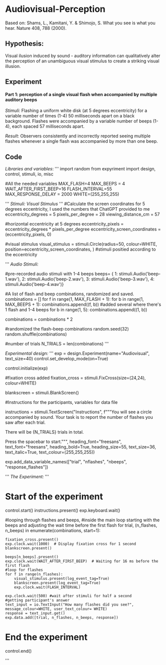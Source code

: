 # Audiovisual-Perception
Based on: Shams, L., Kamitani, Y. & Shimojo, S. What you see is what you hear. Nature 408, 788 (2000).

## **Hypothesis:**
Visual ilusion induced by sound - auditory information can qualitatively alter the perception of an unambiguous visual stimulus to create a striking visual illusion. 
 

## **Experiment**
#### **Part 1:**  perception of a single visual flash when accompanied by multiple auditory beeps
*Stimuli:* Flashing a uniform white disk (at 5 degrees eccentricity) for a variable number of times (1-4) 50 milliseconds apart on a black background. Flashes were accompanied by a variable number of beeps (1-4), each spaced 57 milliseconds apart.

*Result:* Observers consistently and incorrectly reported seeing multiple flashes whenever a single flash was accompanied by more than one beep.

## **Code**
*Libraries and variables*:
'''
import random
from expyriment import design, control, stimuli, io, misc

#All the needed variables
MAX_FLASH=4
MAX_BEEPS = 4 
WAIT_AFTER_FIRST_BEEP=16
FLASH_INTERVAL=55
MAX_RESPONSE_DELAY = 2000
WHITE=(255,255,255)

'''
*Stimuli:*
*Visual Stimulus*
'''
#Calculate the screen coordinates for 5 degrees eccentricity, I used the numbers that ChatGPT provided to me
eccentricity_degrees = 5
pixels_per_degree = 28
viewing_distance_cm = 57

#horizontal eccentricity at 5 degrees
eccentricity_pixels = eccentricity_degrees * pixels_per_degree
eccentricity_screen_coordinates = (eccentricity_pixels, 0)  

#visual stimulus
visual_stimulus = stimuli.Circle(radius=50, colour=WHITE, position=eccentricity_screen_coordinates, )  #stimuli positied according to the eccentricity

'''
*Audio Stimuli:*

#pre-recorded audio stimuli with 1-4 beeps
beeps= {
    1: stimuli.Audio('beep-1.wav'),
    2: stimuli.Audio('beep-2.wav'),
    3: stimuli.Audio('beep-3.wav'),
    4: stimuli.Audio('beep-4.wav')}


#A list of flash and beep combinations, randomized and saved.
combinations = []
for f in range(1, MAX_FLASH + 1):
    for b in range(1, MAX_BEEPS + 1):
        combinations.append((f, b))
#added several where there's 1 flash and 1-4 beeps
for b in range(1, 5):
    combinations.append((1, b))

combinations = combinations * 2

#randomized the flash-beep combinations
random.seed(32)
random.shuffle(combinations)

#number of trials
N_TRIALS = len(combinations)
'''

*Experimental design:*
'''
exp = design.Experiment(name="Audiovisual", text_size=40)
control.set_develop_mode(on=True)

control.initialize(exp)

#fixation cross added
fixation_cross = stimuli.FixCross(size=(24,24), colour=WHITE)

blankscreen = stimuli.BlankScreen()

#Instructions for the participants, variables for data file

instructions = stimuli.TextScreen("Instructions",
    f"""You will see a circle accompanied by sound. 
Your task is to report the number of flashes you saw after each trial.

There will be {N_TRIALS} trials in total.

Press the spacebar to start.""", heading_font="freesans", text_font="freesans", 
heading_bold=True, heading_size=55, text_size=36, text_italic=True, text_colour=(255,255,255))

exp.add_data_variable_names(["trial", "nflashes", "nbeeps", "response_flashes"])

'''
*The Experiment:*
'''
# Start of the experiment
control.start()
instructions.present()
exp.keyboard.wait()

#looping through flashes and beeps, 
#inside the main loop starting with the beeps and adjusting the wait time before the first flash
for trial, (n_flashes, n_beeps) in enumerate(combinations, start=1):

    fixation_cross.present()
    exp.clock.wait(1000)  # Display fixation cross for 1 second
    blankscreen.present()

    beeps[n_beeps].present()
    exp.clock.wait(WAIT_AFTER_FIRST_BEEP)  # Waiting for 16 ms before the first flash
    #loop for flashes 
    for f in range(n_flashes):
        visual_stimulus.present(log_event_tag=True)
        blankscreen.present(log_event_tag=True)
        exp.clock.wait(FLASH_INTERVAL)

    exp.clock.wait(500) #wait after stimuli for half a second
    #getting participant's answer
    text_input = io.TextInput("How many flashes did you see?", message_colour=WHITE, user_text_colour= WHITE)
    response = text_input.get()
    exp.data.add([trial, n_flashes, n_beeps, response])


# End the experiment
control.end()

'''